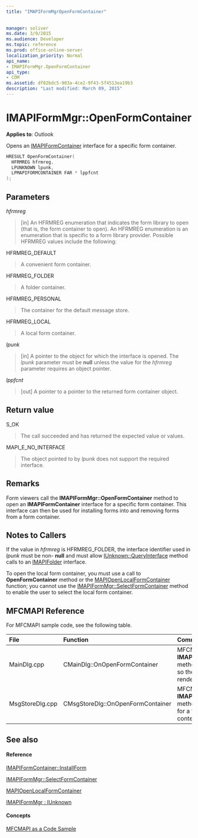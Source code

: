 ```yaml
---
title: "IMAPIFormMgrOpenFormContainer"
 
 
manager: soliver
ms.date: 3/9/2015
ms.audience: Developer
ms.topic: reference
ms.prod: office-online-server
localization_priority: Normal
api_name:
- IMAPIFormMgr.OpenFormContainer
api_type:
- COM
ms.assetid: df02bdc5-903a-4ce2-9f43-5f4513ea19b3
description: "Last modified: March 09, 2015"
---
```


# IMAPIFormMgr::OpenFormContainer

  
  
**Applies to**: Outlook 
  
Opens an [IMAPIFormContainer](imapiformcontaineriunknown.md) interface for a specific form container. 
  
```cpp
HRESULT OpenFormContainer(
  HFRMREG hfrmreg,
  LPUNKNOWN lpunk,
  LPMAPIFORMCONTAINER FAR * lppfcnt
);
```

## Parameters

 _hfrmreg_
  
> [in] An HFRMREG enumeration that indicates the form library to open (that is, the form container to open). An HFRMREG enumeration is an enumeration that is specific to a form library provider. Possible HFRMREG values include the following:
    
HFRMREG_DEFAULT 
  
> A convenient form container.
    
HFRMREG_FOLDER 
  
> A folder container. 
    
HFRMREG_PERSONAL 
  
> The container for the default message store. 
    
HFRMREG_LOCAL 
  
> A local form container. 
    
 _lpunk_
  
> [in] A pointer to the object for which the interface is opened. The  _lpunk_ parameter must be **null** unless the value for the  _hfrmreg_ parameter requires an object pointer. 
    
 _lppfcnt_
  
> [out] A pointer to a pointer to the returned form container object.
    
## Return value

S_OK 
  
> The call succeeded and has returned the expected value or values.
    
MAPI_E_NO_INTERFACE 
  
> The object pointed to by  _lpunk_ does not support the required interface. 
    
## Remarks

Form viewers call the **IMAPIFormMgr::OpenFormContainer** method to open an **IMAPIFormContainer** interface for a specific form container. This interface can then be used for installing forms into and removing forms from a form container. 
  
## Notes to Callers

If the value in  _hfrmreg_ is HFRMREG_FOLDER, the interface identifier used in  _lpunk_ must be non- **null** and must allow [IUnknown::QueryInterface](http://msdn.microsoft.com/en-us/library/ms682521%28v=VS.85%29.aspx) method calls to an [IMAPIFolder](imapifolderimapicontainer.md) interface. 
  
To open the local form container, you must use a call to **OpenFormContainer** method or the [MAPIOpenLocalFormContainer](mapiopenlocalformcontainer.md) function; you cannot use the [IMAPIFormMgr::SelectFormContainer](imapiformmgr-selectformcontainer.md) method to enable the user to select the local form container. 
  
## MFCMAPI Reference

For MFCMAPI sample code, see the following table.
  
|**File**|**Function**|**Comment**|
|:-----|:-----|:-----|
|MainDlg.cpp  <br/> |CMainDlg::OnOpenFormContainer  <br/> |MFCMAPI uses the **IMAPIFormMgr::OpenFormContainer** method to retrieve a form container so the container's contents can be rendered.  <br/> |
|MsgStoreDlg.cpp  <br/> |CMsgStoreDlg::OnOpenFormContainer  <br/> |MFCMAPI uses the **IMAPIFormMgr::OpenFormContainer** method to retrieve a form container for a folder so the container's contents can be rendered.  <br/> |
   
## See also

#### Reference

[IMAPIFormContainer::InstallForm](imapiformcontainer-installform.md)
  
[IMAPIFormMgr::SelectFormContainer](imapiformmgr-selectformcontainer.md)
  
[MAPIOpenLocalFormContainer](mapiopenlocalformcontainer.md)
  
[IMAPIFormMgr : IUnknown](imapiformmgriunknown.md)
#### Concepts

[MFCMAPI as a Code Sample](mfcmapi-as-a-code-sample.md)

